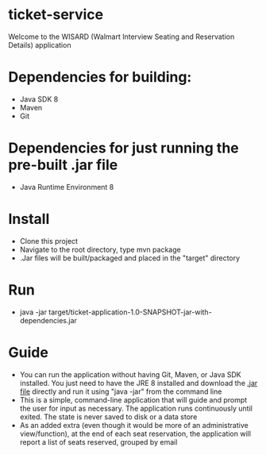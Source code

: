 # ticket-service

Welcome to the WISARD (Walmart Interview Seating and Reservation Details) application

# Dependencies for building: 
* Java SDK 8
* Maven
* Git

# Dependencies for just running the pre-built .jar file
* Java Runtime Environment 8

# Install
* Clone this project
* Navigate to the root directory, type mvn package
* .Jar files will be built/packaged and placed in the "target" directory

# Run
* java -jar target/ticket-application-1.0-SNAPSHOT-jar-with-dependencies.jar

# Guide
* You can run the application without having Git, Maven, or Java SDK installed.  You just need to have the JRE 8 installed and download the [.jar file](https://github.com/edwmh/ticket-service/blob/master/target/ticket-application-1.0-SNAPSHOT-jar-with-dependencies.jar?raw=true) directly and run it using "java -jar" from the command line
* This is a simple, command-line application that will guide and prompt the user for input as necessary.  The application runs continuously until exited.  The state is never saved to disk or a data store
* As an added extra (even though it would be more of an administrative view/function), at the end of each seat reservation, the application will report a list of seats reserved, grouped by email